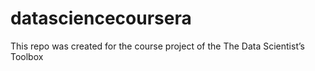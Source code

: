 # datasciencecoursera
This repo was created for the course project of the The Data Scientist’s Toolbox
